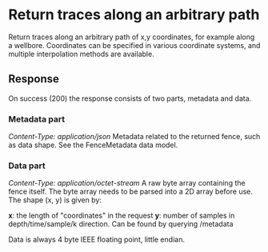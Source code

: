 # Return traces along an arbitrary path

Return traces along an arbitrary path of x,y coordinates, for example along a
wellbore. Coordinates can be specified in various coordinate systems, and
multiple interpolation methods are available. 

## Response
On success (200) the response consists of two parts, metadata and data.

### Metadata part
*Content-Type: application/json*
Metadata related to the returned fence, such as data shape. See the
FenceMetadata data model.

### Data part
*Content-Type: application/octet-stream*
A raw byte array containing the fence itself. The byte array needs to be parsed
into a 2D array before use. The shape (x, y) is given by:

**x**: the length of "coordinates" in the request
**y**: number of samples in depth/time/sample/k direction. Can be found by
       querying /metadata

Data is always 4 byte IEEE floating point, little endian.
